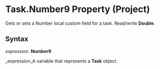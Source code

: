 
# Task.Number9 Property (Project)

Gets or sets a Number local custom field for a task. Read/write  **Double**.


## Syntax

 _expression_. **Number9**

 _expression_A variable that represents a  **Task** object.

